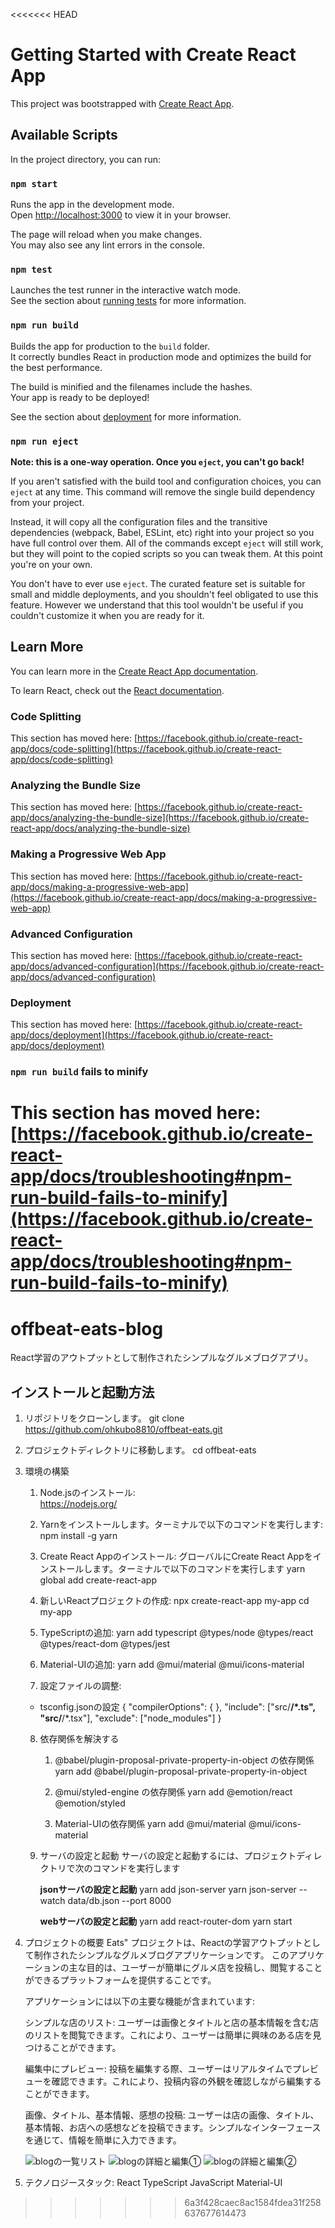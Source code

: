 <<<<<<< HEAD
# Getting Started with Create React App

This project was bootstrapped with [Create React App](https://github.com/facebook/create-react-app).

## Available Scripts

In the project directory, you can run:

### `npm start`

Runs the app in the development mode.\
Open [http://localhost:3000](http://localhost:3000) to view it in your browser.

The page will reload when you make changes.\
You may also see any lint errors in the console.

### `npm test`

Launches the test runner in the interactive watch mode.\
See the section about [running tests](https://facebook.github.io/create-react-app/docs/running-tests) for more information.

### `npm run build`

Builds the app for production to the `build` folder.\
It correctly bundles React in production mode and optimizes the build for the best performance.

The build is minified and the filenames include the hashes.\
Your app is ready to be deployed!

See the section about [deployment](https://facebook.github.io/create-react-app/docs/deployment) for more information.

### `npm run eject`

**Note: this is a one-way operation. Once you `eject`, you can't go back!**

If you aren't satisfied with the build tool and configuration choices, you can `eject` at any time. This command will remove the single build dependency from your project.

Instead, it will copy all the configuration files and the transitive dependencies (webpack, Babel, ESLint, etc) right into your project so you have full control over them. All of the commands except `eject` will still work, but they will point to the copied scripts so you can tweak them. At this point you're on your own.

You don't have to ever use `eject`. The curated feature set is suitable for small and middle deployments, and you shouldn't feel obligated to use this feature. However we understand that this tool wouldn't be useful if you couldn't customize it when you are ready for it.

## Learn More

You can learn more in the [Create React App documentation](https://facebook.github.io/create-react-app/docs/getting-started).

To learn React, check out the [React documentation](https://reactjs.org/).

### Code Splitting

This section has moved here: [https://facebook.github.io/create-react-app/docs/code-splitting](https://facebook.github.io/create-react-app/docs/code-splitting)

### Analyzing the Bundle Size

This section has moved here: [https://facebook.github.io/create-react-app/docs/analyzing-the-bundle-size](https://facebook.github.io/create-react-app/docs/analyzing-the-bundle-size)

### Making a Progressive Web App

This section has moved here: [https://facebook.github.io/create-react-app/docs/making-a-progressive-web-app](https://facebook.github.io/create-react-app/docs/making-a-progressive-web-app)

### Advanced Configuration

This section has moved here: [https://facebook.github.io/create-react-app/docs/advanced-configuration](https://facebook.github.io/create-react-app/docs/advanced-configuration)

### Deployment

This section has moved here: [https://facebook.github.io/create-react-app/docs/deployment](https://facebook.github.io/create-react-app/docs/deployment)

### `npm run build` fails to minify

This section has moved here: [https://facebook.github.io/create-react-app/docs/troubleshooting#npm-run-build-fails-to-minify](https://facebook.github.io/create-react-app/docs/troubleshooting#npm-run-build-fails-to-minify)
=======
# offbeat-eats-blog
React学習のアウトプットとして制作されたシンプルなグルメブログアプリ。

## インストールと起動方法

1. リポジトリをクローンします。
   git clone https://github.com/ohkubo8810/offbeat-eats.git

2. プロジェクトディレクトリに移動します。
   cd offbeat-eats

3. 環境の構築
   1. Node.jsのインストール:  
      https://nodejs.org/
      
   2. Yarnをインストールします。ターミナルで以下のコマンドを実行します:　
      npm install -g yarn
      
   3. Create React Appのインストール:
      グローバルにCreate React Appをインストールします。ターミナルで以下のコマンドを実行します
      yarn global add create-react-app
      
   4. 新しいReactプロジェクトの作成:
      npx create-react-app my-app
      cd my-app
      
   5. TypeScriptの追加:
      yarn add typescript @types/node @types/react @types/react-dom @types/jest
      
   6. Material-UIの追加:
      yarn add @mui/material @mui/icons-material

   7. 設定ファイルの調整:
     - tsconfig.jsonの設定
       {
         "compilerOptions": {
         },
           "include": ["src/**/*.ts", "src/**/*.tsx"],
           "exclude": ["node_modules"]
       }
       
   8. 依存関係を解決する
      1. @babel/plugin-proposal-private-property-in-object の依存関係
        yarn add @babel/plugin-proposal-private-property-in-object
      
      2. @mui/styled-engine の依存関係
        yarn add @emotion/react @emotion/styled
      
      3. Material-UIの依存関係
        yarn add @mui/material @mui/icons-material

   9. サーバの設定と起動
      サーバの設定と起動するには、プロジェクトディレクトリで次のコマンドを実行します
      
      **jsonサーバの設定と起動**
        yarn add json-server
        yarn json-server --watch data/db.json --port 8000
      
      **webサーバの設定と起動**
        yarn add react-router-dom
        yarn start

4. プロジェクトの概要
   Eats" プロジェクトは、Reactの学習アウトプットとして制作されたシンプルなグルメブログアプリケーションです。
   このアプリケーションの主な目的は、ユーザーが簡単にグルメ店を投稿し、閲覧することができるプラットフォームを提供することです。
   
   アプリケーションには以下の主要な機能が含まれています:
   
     シンプルな店のリスト:
       ユーザーは画像とタイトルと店の基本情報を含む店のリストを閲覧できます。これにより、ユーザーは簡単に興味のある店を見つけることができます。
   
     編集中にプレビュー:
       投稿を編集する際、ユーザーはリアルタイムでプレビューを確認できます。これにより、投稿内容の外観を確認しながら編集することができます。
   
     画像、タイトル、基本情報、感想の投稿:
       ユーザーは店の画像、タイトル、基本情報、お店への感想などを投稿できます。シンプルなインターフェースを通じて、情報を簡単に入力できます。
   
   ![blogの一覧リスト](/screenshot/blogsc3.png)
   ![blogの詳細と編集➀](/screenshot/blogsc2.png)
   ![blogの詳細と編集➁](/screenshot/blogsc.png)

6. テクノロジースタック:
    React
    TypeScript
    JavaScript
    Material-UI
>>>>>>> 6a3f428caec8ac1584fdea31f258637677614473

